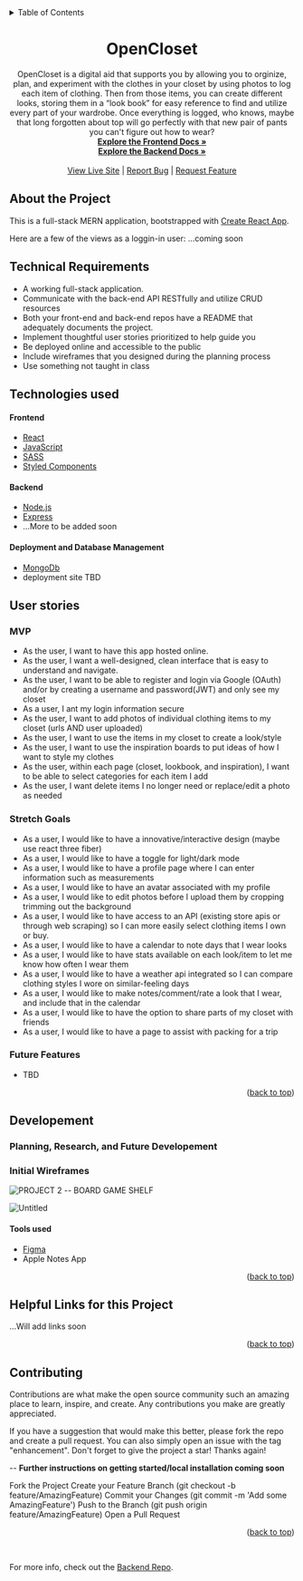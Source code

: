 <div id="top"></div>

<details>
  <summary>Table of Contents</summary>
  <ol>
    <li>
      <a href="#about-the-project">About The Project</a>
      <ul>
        <li><a href="#technical-requirements">Technical Requirements</a></li>
        <li><a href="#technologies-used">Technologies-Used</a></li>
      </ul>
    </li>
    <li>
      <a href="#user-stories">User Stories</a>
      <ul>
        <li><a href="#mvp">MVP</a></li>
        <li><a href="#stretch-goals">Stretch Goals</a></li>
         <li><a href="#future-features">Future Features</a></li>
      </ul>
    </li>
    <li>
      <a href="#developement">Planning, Research, and Future Developement</a>
      <ul>
        <li><a href="#initial-wireframes">Initial Wireframes</a></li>
        <li><a href="#tools-used">Tools Used</a></li>
        <li><a href="#helpful-links-for-this-project">Helpful Links</a></li>
        <li><a href="#contributing">Contributing</a></li>
      </ul>
    </li>
  </ol>
</details>

<div align="center">
<h1 align="center">OpenCloset</h1>

  <p align="center">
  OpenCloset is a digital aid that supports you by allowing you to orginize, plan, and experiment with the clothes in your closet by using photos to log each item of clothing. Then from those items, you can create different looks, storing them in a “look book” for easy reference to find and utilize every part of your wardrobe. Once everything is logged, who knows, maybe that long forgotten about top will go perfectly with that new pair of pants you can't figure out how to wear? 
    <br />
    <a href="https://github.com/Mhawkins28/OpenCloset-Client"><strong>Explore the Frontend Docs »</strong></a><br>
    <a href="https://github.com/Mhawkins28/OpenCloset-Server"><strong>Explore the Backend Docs »</strong>
    <br />
    <br />
    <a href="https://jmmz-ga-p3places-ui.herokuapp.com/">View Live Site</a>
    |
    <a href="https://github.com/Mhawkins28/OpenCloset-Client/issues">Report Bug</a>
    |
    <a href="https://github.com/Mhawkins28/OpenCloset-Client/issues">Request Feature</a>
  </p>
</div>


## About the Project
This is a full-stack MERN application, bootstrapped with [Create React App](https://github.com/facebook/create-react-app). 

Here are a few of the views as a loggin-in user:
...coming soon


## Technical Requirements

- A working full-stack application.
- Communicate with the back-end API RESTfully and utilize CRUD resources
- Both your front-end and back-end repos have a README that adequately documents the project.
- Implement thoughtful user stories prioritized to help guide you
- Be deployed online and accessible to the public
- Include wireframes that you designed during the planning process
- Use something not taught in class

## Technologies used
#### Frontend
- [React](https://www.npmjs.com/package/ejs)
- [JavaScript](https://developer.mozilla.org/en-US/docs/Web/JavaScript)
- [SASS](https://sass-lang.com/documentation/)
- [Styled Components](https://styled-components.com/docs/basics)


#### Backend
- [Node.js](https://nodejs.org/dist./v6.16.0/docs/api/synopsis.html)
- [Express](https://expressjs.com/en/5x/api.html) 
- ...More to be added soon

#### Deployment and Database Management
- [MongoDb](https://www.mongodb.com/docs/drivers/node/current/)
- deployment site TBD

## User stories

### MVP

- As the user, I want to have this app hosted online.
- As the user, I want a well-designed, clean interface that is easy to understand and navigate.
- As the user, I want to be able to register and login via Google (OAuth) and/or by creating a username and password(JWT) and only see my closet
- As a user, I ant my login information secure
- As the user, I want to add photos of individual clothing items to my closet (urls AND user uploaded)
- As the user, I want to use the items in my closet to create a look/style
- As the user, I want to use the inspiration boards to put ideas of how I want to style my clothes
- As the user, within each page (closet, lookbook, and inspiration), I want to be able to select categories for each item I add
- As the user, I want delete items I no longer need or replace/edit a photo as needed


### Stretch Goals

- As a user, I would like to have a innovative/interactive design (maybe use react three fiber)
- As a user, I would like to have a toggle for light/dark mode
- As a user, I would like to have a profile page where I can enter information such as measurements 
- As a user, I would like to have an avatar associated with my profile
- As a user, I would like to edit photos before I upload them by cropping trimming out the background
- As a user, I would like to have access to an API (existing store apis or through web scraping) so I can more easily select clothing items I own or buy.
- As a user, I would like to have a calendar to note days that I wear looks  
- As a user, I would like to have stats available on each look/item to let me know how often I wear them 
- As a user, I would like to have a weather api integrated so I can compare clothing styles I wore on similar-feeling days
- As a user, I would like to make notes/comment/rate a look that I wear, and include that in the calendar
- As a user, I would like to have the option to share parts of my closet with friends 
- As a user, I would like to have a page to assist with packing for a trip

### Future Features 

- TBD

<p align="right">(<a href="#top">back to top</a>)</p>

## Developement
### Planning, Research, and Future Developement 

### Initial Wireframes

![PROJECT 2 -- BOARD GAME SHELF](https://user-images.githubusercontent.com/93104882/188279275-2301f8f6-d44a-40c6-98bd-7ba35923a459.jpg)

![Untitled](https://user-images.githubusercontent.com/93104882/188747270-dd34fd76-66ba-40ef-bd80-3b20f0e2be59.jpg)


#### Tools used

- [Figma](https://www.figma.com/)
- Apple Notes App

<p align="right">(<a href="#top">back to top</a>)</p>

## Helpful Links for this Project

...Will add links soon

<p align="right">(<a href="#top">back to top</a>)</p>

## Contributing

Contributions are what make the open source community such an amazing place to learn, inspire, and create. Any contributions you make are greatly appreciated.

If you have a suggestion that would make this better, please fork the repo and create a pull request. You can also simply open an issue with the tag "enhancement". Don't forget to give the project a star! Thanks again!


-- **Further instructions on getting started/local installation coming soon**

Fork the Project
Create your Feature Branch (git checkout -b feature/AmazingFeature)
Commit your Changes (git commit -m 'Add some AmazingFeature')
Push to the Branch (git push origin feature/AmazingFeature)
Open a Pull Request
<p align="right">(<a href="#top">back to top</a>)</p>

<br>

For more info, check out the [Backend Repo](https://github.com/Mhawkins28/OpenCloset-Server/blob/main/README.md).
